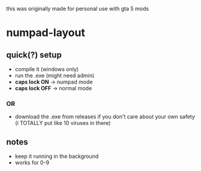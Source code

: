 this was originally made for personal use with gta 5 mods

# numpad-layout
## quick(?) setup
- compile it (windows only)
- run the .exe (might need admin)  
- **caps lock ON** → numpad mode  
- **caps lock OFF** → normal mode
### OR
- download the .exe from releases if you don't care about your own safety (i TOTALLY put like 10 viruses in there)

## notes
- keep it running in the background
- works for 0-9
